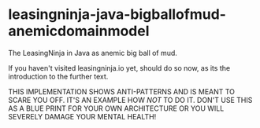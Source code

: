 # leasingninja-java-bigballofmud-anemicdomainmodel

The LeasingNinja in Java as anemic big ball of mud.

If you haven't visited leasingninja.io yet, should do so now, as its the introduction to the further text.

THIS IMPLEMENTATION SHOWS ANTI-PATTERNS AND IS MEANT TO SCARE YOU OFF. IT'S AN EXAMPLE HOW *NOT* TO DO IT. DON'T USE THIS AS A BLUE PRINT FOR YOUR OWN ARCHITECTURE OR YOU WILL SEVERELY DAMAGE YOUR MENTAL HEALTH!
